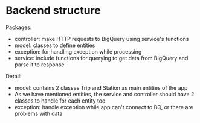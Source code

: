 # Backend structure

Packages:

* controller: make HTTP requests to BigQuery using service's functions
* model: classes to define entities
* exception: for handling exception while processing
* service: include functions for querying to get data from BigQuery and parse it to response

Detail:

* model: contains 2 classes Trip and Station as main entities of the app
* As we have mentioned entities, the service and controller should have 2 classes to handle for each entity too
* exception: handle exception while app can't connect to BQ, or there are problems with data
